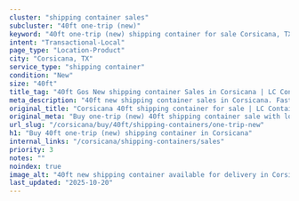 ```yaml
---
cluster: "shipping container sales"
subcluster: "40ft one-trip (new)"
keyword: "40ft one-trip (new) shipping container for sale Corsicana, TX"
intent: "Transactional-Local"
page_type: "Location-Product"
city: "Corsicana, TX"
service_type: "shipping container"
condition: "New"
size: "40ft"
title_tag: "40ft Gos New shipping container Sales in Corsicana | LC Container"
meta_description: "40ft new shipping container sales in Corsicana. Fast delivery, competitive pricing. Serving shipping containers area. Quote ID: PZ4. Call (214) 524-4168 for your free quote today."
original_title: "Corsicana 40ft shipping container for sale | LC Container"
original_meta: "Buy one-trip (new) 40ft shipping container sale with local delivery in Corsicana, TX. LC Container — local Since 2003. Request a fast quote today."
url_slug: "/corsicana/buy/40ft/shipping-containers/one-trip-new"
h1: "Buy 40ft one-trip (new) shipping container in Corsicana"
internal_links: "/corsicana/shipping-containers/sales"
priority: 3
notes: ""
noindex: true
image_alt: "40ft new shipping container available for delivery in Corsicana"
last_updated: "2025-10-20"
---
```


<!-- TODO: Add unique city/inventory copy, images, and internal links here. -->
